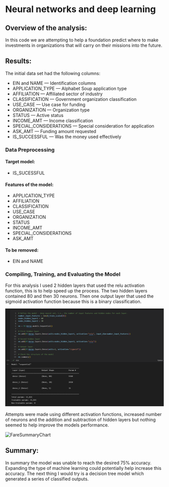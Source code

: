 # Neural networks and deep learning 

## Overview of the analysis: 
In this code we are attempting to help a foundation predict where to make investments in organizations that will carry on their missions into the future.


## Results: 
The initial data set had the following columns: 
- EIN and NAME — Identification columns
- APPLICATION_TYPE — Alphabet Soup application type
- AFFILIATION — Affiliated sector of industry
- CLASSIFICATION — Government organization classification
- USE_CASE — Use case for funding
- ORGANIZATION — Organization type
- STATUS — Active status
- INCOME_AMT — Income classification
- SPECIAL_CONSIDERATIONS — Special consideration for application
- ASK_AMT — Funding amount requested
- IS_SUCCESSFUL — Was the money used effectively


### Data Preprocessing

#### Target model: 
- IS_SUCESSFUL

#### Features of the model:
- APPLICATION_TYPE
- AFFILIATION
- CLASSIFICATION
- USE_CASE
- ORGANIZATION
- STATUS
- INCOME_AMT
- SPECIAL_CONSIDERATIONS
- ASK_AMT

#### To be removed:
- EIN and NAME


### Compiling, Training, and Evaluating the Model
For this analysis I used 2 hidden layers that used the relu activation function, this is to help speed up the process. The two hidden layers contained 80 and then 30 neurons. Then one output layer that used the sigmoid activation function because this is a binary classification.

![DefineModel](https://github.com/ethomas33/Neural_Network_Charity_Analysis/blob/038d95aa41b91bc9f59ffecca5a1cab450330500/Challenge/Resources/DefineModel.PNG)

Attempts were made using different activation functions, increased number of neurons and the addition and subtraction of hidden layers but nothing seemed to help improve the models performance. 

![FareSummaryChart]()
## Summary: 
In summary the model was unable to reach the desired 75% accuracy. Expanding the type of machine learning could potentially help increase this accuracy. The next thing I would try is a decision tree model which generated a series of classified outputs.  
